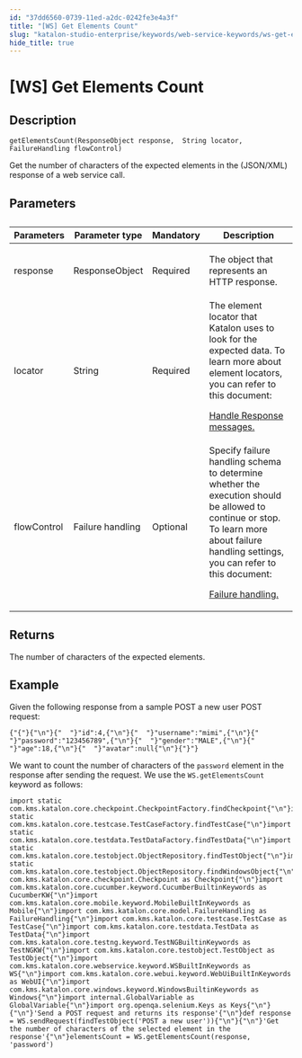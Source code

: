 ```yaml
---
id: "37dd6560-0739-11ed-a2dc-0242fe3e4a3f"
title: "[WS] Get Elements Count"
slug: "katalon-studio-enterprise/keywords/web-service-keywords/ws-get-elements-count"
hide_title: true
---
```


# <a id="concept-813" class="anchor_top_offset"/><a id="ariaid-title1" class="anchor_top_offset"/>[WS] Get Elements Count


## Description

<p xmlns="http://www.w3.org/1999/xhtml" className="p"><code className="ph codeph">getElementsCount(ResponseObject response,  String locator, FailureHandling flowControl)</code></p> 
<p xmlns="http://www.w3.org/1999/xhtml" className="p">Get the number of characters of the expected  elements in the (JSON/XML) response of a web service call.</p> 

## Parameters

<div xmlns="http://www.w3.org/1999/xhtml" className="p"><table className="table"><caption /><colgroup><col style={{width: '25%'}} /><col style={{width: '25%'}} /><col style={{width: '25%'}} /><col style={{width: '25%'}} /></colgroup><thead className="thead"><tr className><th className="entry anchor_top_offset" id="concept-813__entry__1">Parameters</th><th className="entry anchor_top_offset" id="concept-813__entry__2">Parameter type</th><th className="entry anchor_top_offset" id="concept-813__entry__3">Mandatory</th><th className="entry anchor_top_offset" id="concept-813__entry__4">	Description</th></tr></thead><tbody className="tbody"><tr className><td className="entry" headers="concept-813__entry__1 concept-813__entry__2 concept-813__entry__3 concept-813__entry__4 ">response</td><td className="entry" headers="concept-813__entry__1 concept-813__entry__2 concept-813__entry__3 concept-813__entry__4 ">ResponseObject</td><td className="entry" headers="concept-813__entry__1 concept-813__entry__2 concept-813__entry__3 concept-813__entry__4 ">Required</td><td className="entry" headers="concept-813__entry__1 concept-813__entry__2 concept-813__entry__3 concept-813__entry__4 "><p className="p">The object that represents an  HTTP response.</p>
        </td></tr><tr className><td className="entry" headers="concept-813__entry__1 concept-813__entry__2 concept-813__entry__3 concept-813__entry__4 ">locator</td><td className="entry" headers="concept-813__entry__1 concept-813__entry__2 concept-813__entry__3 concept-813__entry__4 ">String	</td><td className="entry" headers="concept-813__entry__1 concept-813__entry__2 concept-813__entry__3 concept-813__entry__4 ">Required</td><td className="entry" headers="concept-813__entry__1 concept-813__entry__2 concept-813__entry__3 concept-813__entry__4 ">The element locator that Katalon uses to look for the expected data. To learn more about element locators, you can refer to this document: <p className="p"><a className="xref" href="/docs/katalon-studio-enterprise/test-design/web-services-test-design/handle-response-messages">Handle Response messages.</a></p></td></tr><tr className><td className="entry" headers="concept-813__entry__1 concept-813__entry__2 concept-813__entry__3 concept-813__entry__4 ">
          flowControl</td><td className="entry" headers="concept-813__entry__1 concept-813__entry__2 concept-813__entry__3 concept-813__entry__4 ">Failure handling </td><td className="entry" headers="concept-813__entry__1 concept-813__entry__2 concept-813__entry__3 concept-813__entry__4 ">Optional</td><td className="entry" headers="concept-813__entry__1 concept-813__entry__2 concept-813__entry__3 concept-813__entry__4 ">Specify failure handling schema to determine whether the execution should be allowed to continue or stop. To learn more about failure handling settings, you can refer to this document: <p className="p"><a className="xref" href="/docs/katalon-studio-enterprise/error-management/test-maintenance/failure-handling">Failure handling.</a></p></td></tr></tbody></table></div>

## Returns

<p xmlns="http://www.w3.org/1999/xhtml" className="p">The number of characters of the expected elements.</p> 

## Example

<div xmlns="http://www.w3.org/1999/xhtml" className="p">Given the following  response from a sample <span className="ph uicontrol">POST a new user</span> POST request:<pre className="pre codeblock"><code>{"{"}{"\n"}{"  "}"id":4,{"\n"}{"  "}"username":"mimi",{"\n"}{"  "}"password":"123456789",{"\n"}{"  "}"gender":"MALE",{"\n"}{"  "}"age":18,{"\n"}{"  "}"avatar":null{"\n"}{"}"}</code></pre>
</div>
<p xmlns="http://www.w3.org/1999/xhtml" className="p">We want to count the number of characters of the <code className="ph codeph">password</code> element in the response after sending the request. We use the <code className="ph codeph">WS.getElementsCount</code> keyword as follows:</p> 
<div xmlns="http://www.w3.org/1999/xhtml" className="p"><pre className="pre codeblock"><code>import static com.kms.katalon.core.checkpoint.CheckpointFactory.findCheckpoint{"\n"}import static com.kms.katalon.core.testcase.TestCaseFactory.findTestCase{"\n"}import static com.kms.katalon.core.testdata.TestDataFactory.findTestData{"\n"}import static com.kms.katalon.core.testobject.ObjectRepository.findTestObject{"\n"}import static com.kms.katalon.core.testobject.ObjectRepository.findWindowsObject{"\n"}import com.kms.katalon.core.checkpoint.Checkpoint as Checkpoint{"\n"}import com.kms.katalon.core.cucumber.keyword.CucumberBuiltinKeywords as CucumberKW{"\n"}import com.kms.katalon.core.mobile.keyword.MobileBuiltInKeywords as Mobile{"\n"}import com.kms.katalon.core.model.FailureHandling as FailureHandling{"\n"}import com.kms.katalon.core.testcase.TestCase as TestCase{"\n"}import com.kms.katalon.core.testdata.TestData as TestData{"\n"}import com.kms.katalon.core.testng.keyword.TestNGBuiltinKeywords as TestNGKW{"\n"}import com.kms.katalon.core.testobject.TestObject as TestObject{"\n"}import com.kms.katalon.core.webservice.keyword.WSBuiltInKeywords as WS{"\n"}import com.kms.katalon.core.webui.keyword.WebUiBuiltInKeywords as WebUI{"\n"}import com.kms.katalon.core.windows.keyword.WindowsBuiltinKeywords as Windows{"\n"}import internal.GlobalVariable as GlobalVariable{"\n"}import org.openqa.selenium.Keys as Keys{"\n"}{"\n"}'Send a POST request and returns its response'{"\n"}def response = WS.sendRequest(findTestObject('POST a new user')){"\n"}{"\n"}'Get the number of characters of the selected element in the response'{"\n"}elementsCount = WS.getElementsCount(response, 'password')</code></pre></div>
